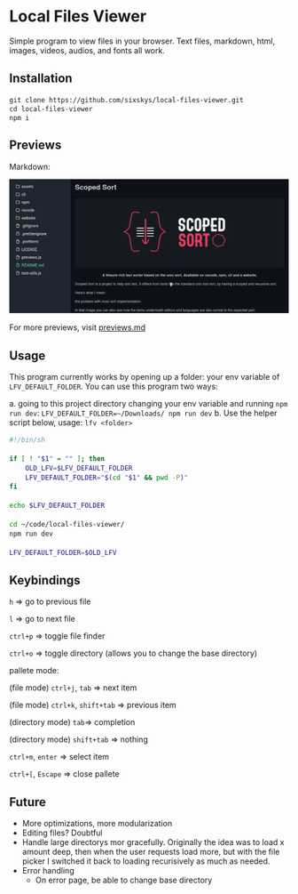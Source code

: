 # Local Files Viewer

Simple program to view files in your browser. Text files, markdown, html, images, videos, audios, and fonts all work.

## Installation

```
git clone https://github.com/sixskys/local-files-viewer.git
cd local-files-viewer
npm i
```

## Previews

Markdown:

![markdown](assets/markdown.png)

For more previews, visit [previews.md](previews.md)

## Usage

This program currently works by opening up a folder: your env variable of `LFV_DEFAULT_FOLDER`.
You can use this program two ways:

a. going to this project directory changing your env variable and running `npm run dev`: `LFV_DEFAULT_FOLDER=~/Downloads/ npm run dev`
b. Use the helper script below, usage: `lfv <folder>`

```sh
#!/bin/sh

if [ ! "$1" = "" ]; then
    OLD_LFV=$LFV_DEFAULT_FOLDER
    LFV_DEFAULT_FOLDER="$(cd "$1" && pwd -P)"
fi

echo $LFV_DEFAULT_FOLDER

cd ~/code/local-files-viewer/
npm run dev

LFV_DEFAULT_FOLDER=$OLD_LFV
```

## Keybindings

`h` => go to previous file

`l` => go to next file

`ctrl+p` => toggle file finder

`ctrl+o` => toggle directory (allows you to change the base directory)

pallete mode:

(file mode) `ctrl+j`, `tab` => next item

(file mode) `ctrl+k`, `shift+tab` => previous item

(directory mode) `tab`=> completion

(directory mode) `shift+tab` => nothing

`ctrl+m`, `enter` => select item

`ctrl+[`, `Escape` => close pallete

## Future

- More optimizations, more modularization
- Editing files? Doubtful
- Handle large directorys mor gracefully. Originally the idea was to load x amount deep, then when the user requests
  load more, but with the file picker I switched it back to loading recurisively as much as needed.
- Error handling
  - On error page, be able to change base directory
